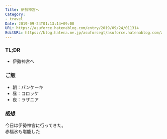 ```yaml
---
Title: 伊勢神宮へ
Category:
- travel
Date: 2019-09-24T01:13:14+09:00
URL: https://asuforce.hatenablog.com/entry/2019/09/24/011314
EditURL: https://blog.hatena.ne.jp/asuforcegt/asuforce.hatenablog.com/atom/entry/26006613439652681
---
```


### TL;DR

- 伊勢神宮へ

### ご飯

- 朝：パンケーキ
- 昼：コロッケ
- 夜：ラザニア

###  感想

今日は伊勢神宮に行ってきた。  
赤福氷も堪能した
